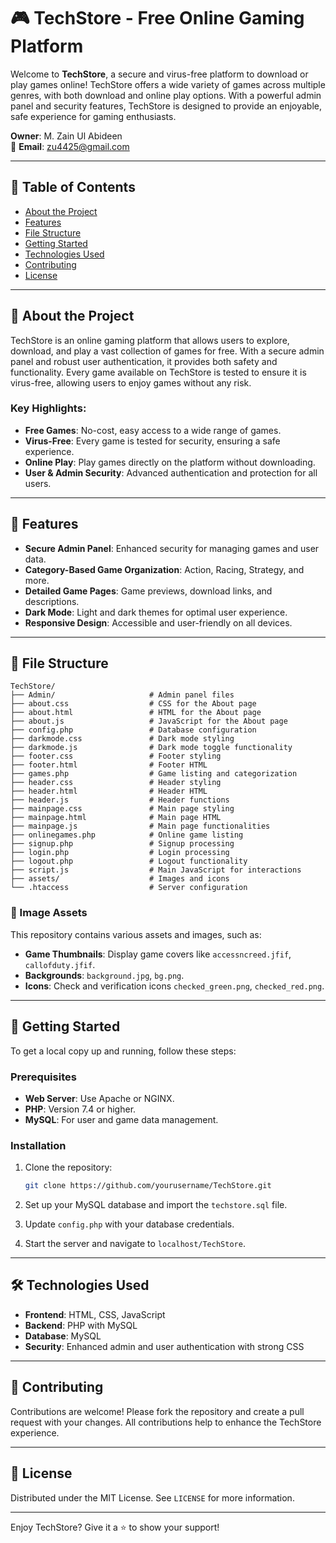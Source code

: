 

# 🎮 TechStore - Free Online Gaming Platform

Welcome to **TechStore**, a secure and virus-free platform to download or play games online! TechStore offers a wide variety of games across multiple genres, with both download and online play options. With a powerful admin panel and security features, TechStore is designed to provide an enjoyable, safe experience for gaming enthusiasts.

**Owner**: M. Zain Ul Abideen  
📧 **Email**: [zu4425@gmail.com](mailto:zu4425@gmail.com)

---

## 📜 Table of Contents

- [About the Project](#about-the-project)
- [Features](#features)
- [File Structure](#file-structure)
- [Getting Started](#getting-started)
- [Technologies Used](#technologies-used)
- [Contributing](#contributing)
- [License](#license)

---

## 🎯 About the Project

TechStore is an online gaming platform that allows users to explore, download, and play a vast collection of games for free. With a secure admin panel and robust user authentication, it provides both safety and functionality. Every game available on TechStore is tested to ensure it is virus-free, allowing users to enjoy games without any risk.

### Key Highlights:

- **Free Games**: No-cost, easy access to a wide range of games.
- **Virus-Free**: Every game is tested for security, ensuring a safe experience.
- **Online Play**: Play games directly on the platform without downloading.
- **User & Admin Security**: Advanced authentication and protection for all users.

---

## 🌟 Features

- **Secure Admin Panel**: Enhanced security for managing games and user data.
- **Category-Based Game Organization**: Action, Racing, Strategy, and more.
- **Detailed Game Pages**: Game previews, download links, and descriptions.
- **Dark Mode**: Light and dark themes for optimal user experience.
- **Responsive Design**: Accessible and user-friendly on all devices.

---

## 📁 File Structure

```
TechStore/
├── Admin/                     # Admin panel files
├── about.css                  # CSS for the About page
├── about.html                 # HTML for the About page
├── about.js                   # JavaScript for the About page
├── config.php                 # Database configuration
├── darkmode.css               # Dark mode styling
├── darkmode.js                # Dark mode toggle functionality
├── footer.css                 # Footer styling
├── footer.html                # Footer HTML
├── games.php                  # Game listing and categorization
├── header.css                 # Header styling
├── header.html                # Header HTML
├── header.js                  # Header functions
├── mainpage.css               # Main page styling
├── mainpage.html              # Main page HTML
├── mainpage.js                # Main page functionalities
├── onlinegames.php            # Online game listing
├── signup.php                 # Signup processing
├── login.php                  # Login processing
├── logout.php                 # Logout functionality
├── script.js                  # Main JavaScript for interactions
├── assets/                    # Images and icons
└── .htaccess                  # Server configuration
```

### 📂 Image Assets

This repository contains various assets and images, such as:

- **Game Thumbnails**: Display game covers like `accessncreed.jfif`, `callofduty.jfif`.
- **Backgrounds**: `background.jpg`, `bg.png`.
- **Icons**: Check and verification icons `checked_green.png`, `checked_red.png`.

---

## 🚀 Getting Started

To get a local copy up and running, follow these steps:

### Prerequisites

- **Web Server**: Use Apache or NGINX.
- **PHP**: Version 7.4 or higher.
- **MySQL**: For user and game data management.

### Installation

1. Clone the repository:
   ```bash
   git clone https://github.com/yourusername/TechStore.git
   ```
2. Set up your MySQL database and import the `techstore.sql` file.
3. Update `config.php` with your database credentials.

4. Start the server and navigate to `localhost/TechStore`.

---

## 🛠 Technologies Used

- **Frontend**: HTML, CSS, JavaScript
- **Backend**: PHP with MySQL
- **Database**: MySQL
- **Security**: Enhanced admin and user authentication with strong CSS

---

## 🤝 Contributing

Contributions are welcome! Please fork the repository and create a pull request with your changes. All contributions help to enhance the TechStore experience.

---

## 📜 License

Distributed under the MIT License. See `LICENSE` for more information.

---

Enjoy TechStore? Give it a ⭐ to show your support!
